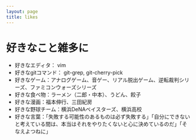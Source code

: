 ```yaml
---
layout: page
title: likes
---
```


# 好きなこと雑多に

- 好きなエディタ： vim
- 好きなgitコマンド： git-grep, git-cherry-pick
- 好きなゲーム：アナログゲーム、音ゲー、リアル脱出ゲーム、逆転裁判シリーズ、ファミコンウォーズシリーズ
- 好きな食べ物：ラーメン（二郎・中本）、うどん、餃子
- 好きな漫画：福本伸行、三田紀房
- 好きな野球チーム：横浜DeNAベイスターズ、横浜高校
- 好きな言葉：「失敗する可能性のあるものは必ず失敗する」「自分にできないと考えている間は、本当はそれをやりたくないと心に決めているのだ」「そなえよつねに」
